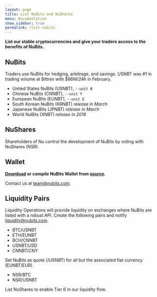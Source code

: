 ```yaml
---
layout: page
title: List NuBits and NuShares
menu: Documentation
show_sidebar: true
permalink: /list-nubits
---
```

**List our stable cryptocurrencies and give your traders access to the benefits of NuBits.**

## NuBits

Traders use NuBits for hedging, arbitrage, and savings. USNBT was #1 in trading volume at Bittrex with $86M/24h in February.

- United States NuBits (USNBT), `--unit B`
- Chinese NuBits (CNNBT), `--unit Y`
- European NuBits (EUNBT), `--unit E`
- South Korean NuBits (KRNBT) *release in March*
- Japanese NuBits (JPNBT) *release in March*
- World NuBits (XNBT) *release in 2018*

## NuShares 

Shareholders of Nu control the development of NuBits by voting with NuShares (NSR).

## Wallet

**[Download](/wallet) or compile NuBits Wallet from [source](/source).**

Contact us at [team@nubits.com](mailto:team@nubits.com).

## Liquidity Pairs

Liquidity Operations will provide liquidity on exchanges where NuBits are listed with a robust API. Create the following pairs and notify [liquidity@nubits.com](mailto:liquidity@nubits.com).

- BTC/USNBT
- ETH/EUNBT
- BCH/CNNBT
- USNBT/USD
- CNNBT/CNY

Set NuBits as quote (/USNBT) for all but the associated fiat currency (EUNBT/EUR).

- NSR/BTC
- NSR/USNBT

List NuShares to enable Tier 6 in our liquidity flow.
